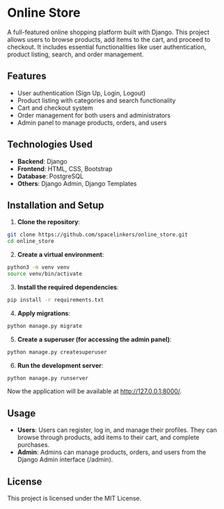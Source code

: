 # Online Store

A full-featured online shopping platform built with Django. This project allows users to browse products, add items to the cart, and proceed to checkout. It includes essential functionalities like user authentication, product listing, search, and order management.



## Features

- User authentication (Sign Up, Login, Logout)
- Product listing with categories and search functionality
- Cart and checkout system
- Order management for both users and administrators
- Admin panel to manage products, orders, and users

## Technologies Used

- **Backend**: Django
- **Frontend**: HTML, CSS, Bootstrap
- **Database**: PostgreSQL
- **Others**: Django Admin, Django Templates

## Installation and Setup

1. **Clone the repository**:

```bash
git clone https://github.com/spacelinkers/online_store.git
cd online_store
```

2. **Create a virtual environment**:

```bash
python3 -m venv venv
source venv/bin/activate
```
3. **Install the required dependencies**:

```bash
pip install -r requirements.txt
```

4. **Apply migrations**:

```bash
python manage.py migrate
```
5. **Create a superuser (for accessing the admin panel)**:

```bash
python manage.py createsuperuser
```

6. **Run the development server**:

```bash
python manage.py runserver
```

Now the application will be available at http://127.0.0.1:8000/.

## Usage
- **Users**: Users can register, log in, and manage their profiles. They can browse through products, add items to their cart, and complete purchases.
- **Admin**: Admins can manage products, orders, and users from the Django Admin interface (/admin).

## License
This project is licensed under the MIT License.
